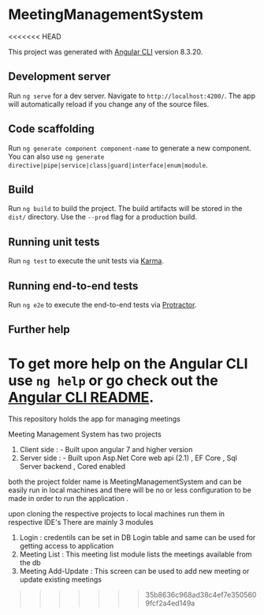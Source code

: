 # MeetingManagementSystem
<<<<<<< HEAD

This project was generated with [Angular CLI](https://github.com/angular/angular-cli) version 8.3.20.

## Development server

Run `ng serve` for a dev server. Navigate to `http://localhost:4200/`. The app will automatically reload if you change any of the source files.

## Code scaffolding

Run `ng generate component component-name` to generate a new component. You can also use `ng generate directive|pipe|service|class|guard|interface|enum|module`.

## Build

Run `ng build` to build the project. The build artifacts will be stored in the `dist/` directory. Use the `--prod` flag for a production build.

## Running unit tests

Run `ng test` to execute the unit tests via [Karma](https://karma-runner.github.io).

## Running end-to-end tests

Run `ng e2e` to execute the end-to-end tests via [Protractor](http://www.protractortest.org/).

## Further help

To get more help on the Angular CLI use `ng help` or go check out the [Angular CLI README](https://github.com/angular/angular-cli/blob/master/README.md).
=======
This repository holds the app for managing meetings 

Meeting Management System has two projects 
1) Client side : - Built upon angular 7 and higher version
2) Server side : - Built upon Asp.Net Core web api (2.1) , EF Core , Sql Server backend , Cored enabled 

both the project folder name is MeetingManagementSystem and can be easily run in local machines and there will be no or less configuration to be made in order to run the application .

upon cloning the respective projects to local machines run them in respective IDE's 
There are mainly 3 modules 
1) Login : credentils can be set in DB Login table and same can be used for getting access to application
2) Meeting List : This meeting list module lists the meetings available from the db 
2) Meeting Add-Update : This screen can be used to add new meeting or update existing meetings 
>>>>>>> 35b8636c968ad38c4ef7e3505609fcf2a4ed149a
